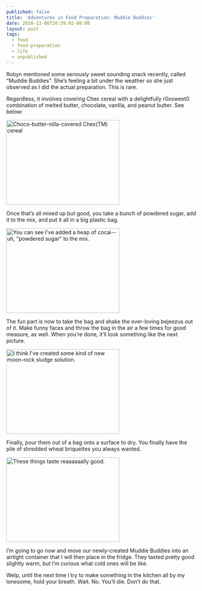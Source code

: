 ```yaml
---
published: false
title: 'Adventures in Food Preparation: Muddie Buddies'
date: 2010-12-06T20:59:02-08:00
layout: post
tags:
  - food
  - food-preparation
  - life
  - unpublished
---
```

Robyn mentioned some seriously sweet sounding snack recently, called &#8220;Muddie Buddies&#8221;. She&#8217;s feeling a bit under the weather so she just observed as I did the actual preparation. This is rare.

<!--more-->

Regardless, it involves covering Chex cereal with a delightfully r0xsweet0 combination of melted butter, chocolate, vanilla, and peanut butter. See below:

<a href="{{ site.baseurl }}/assets/images/posts/2010/12/muddie_buddies1.jpg"><img aria-describedby="caption-attachment-3944" data-attachment-id="3944" data-orig-file="{{ site.baseurl }}/assets/images/posts/2010/12/muddie_buddies1.jpg" data-orig-size="1296,968" data-comments-opened="1" data-image-meta="{&quot;aperture&quot;:&quot;2.8&quot;,&quot;credit&quot;:&quot;&quot;,&quot;camera&quot;:&quot;iPhone 4&quot;,&quot;caption&quot;:&quot;&quot;,&quot;created_timestamp&quot;:&quot;1291666910&quot;,&quot;copyright&quot;:&quot;&quot;,&quot;focal_length&quot;:&quot;3.85&quot;,&quot;iso&quot;:&quot;800&quot;,&quot;shutter_speed&quot;:&quot;0.0588235294118&quot;,&quot;title&quot;:&quot;&quot;}" data-image-title="muddie_buddies1" data-image-description="" data-image-caption="" data-medium-file="{{ site.baseurl }}/assets/images/posts/2010/12/muddie_buddies1-300x224.jpg" data-large-file="{{ site.baseurl }}/assets/images/posts/2010/12/muddie_buddies1-640x478.jpg" loading="lazy" class="size-medium wp-image-3944  " title="muddie_buddies1" src="{{ site.baseurl }}/assets/images/posts/2010/12/muddie_buddies1-300x224.jpg" alt="Choco-butter-nilla-covered Chex(TM) cereal" width="300" height="224" srcset="{{ site.baseurl }}/assets/images/posts/2010/12/muddie_buddies1-300x224.jpg 300w, {{ site.baseurl }}/assets/images/posts/2010/12/muddie_buddies1-640x478.jpg 640w, {{ site.baseurl }}/assets/images/posts/2010/12/muddie_buddies1.jpg 1296w" sizes="(max-width: 300px) 100vw, 300px" /></a>

Once that&#8217;s all mixed up but good, you take a bunch of powdered sugar, add it to the mix, and put it all in a big plastic bag.

<a href="{{ site.baseurl }}/assets/images/posts/2010/12/muddie_buddies2.jpg"><img aria-describedby="caption-attachment-3945" data-attachment-id="3945" data-orig-file="{{ site.baseurl }}/assets/images/posts/2010/12/muddie_buddies2.jpg" data-orig-size="1296,968" data-comments-opened="1" data-image-meta="{&quot;aperture&quot;:&quot;2.8&quot;,&quot;credit&quot;:&quot;&quot;,&quot;camera&quot;:&quot;iPhone 4&quot;,&quot;caption&quot;:&quot;&quot;,&quot;created_timestamp&quot;:&quot;1291667067&quot;,&quot;copyright&quot;:&quot;&quot;,&quot;focal_length&quot;:&quot;3.85&quot;,&quot;iso&quot;:&quot;125&quot;,&quot;shutter_speed&quot;:&quot;0.0666666666667&quot;,&quot;title&quot;:&quot;&quot;}" data-image-title="muddie_buddies2" data-image-description="" data-image-caption="<p>You can see I&#8217;ve added a heap of cocai&#8211;uh, &#8220;powdered sugar&#8221; to the mix.</p>
" data-medium-file="{{ site.baseurl }}/assets/images/posts/2010/12/muddie_buddies2-300x224.jpg" data-large-file="{{ site.baseurl }}/assets/images/posts/2010/12/muddie_buddies2-640x478.jpg" loading="lazy" class="size-medium wp-image-3945 " title="muddie_buddies2" src="{{ site.baseurl }}/assets/images/posts/2010/12/muddie_buddies2-300x224.jpg" alt="You can see I've added a heap of cocai--uh, &quot;powdered sugar&quot; to the mix." width="300" height="224" srcset="{{ site.baseurl }}/assets/images/posts/2010/12/muddie_buddies2-300x224.jpg 300w, {{ site.baseurl }}/assets/images/posts/2010/12/muddie_buddies2-640x478.jpg 640w, {{ site.baseurl }}/assets/images/posts/2010/12/muddie_buddies2.jpg 1296w" sizes="(max-width: 300px) 100vw, 300px" /></a>

The fun part is now to take the bag and shake the ever-loving bejeezus out of it. Make funny faces and throw the bag in the air a few times for good measure, as well. When you&#8217;re done, it&#8217;ll look something like the next picture.

<a href="{{ site.baseurl }}/assets/images/posts/2010/12/muddie_buddies3.jpg"><img aria-describedby="caption-attachment-3946" data-attachment-id="3946" data-orig-file="{{ site.baseurl }}/assets/images/posts/2010/12/muddie_buddies3.jpg" data-orig-size="1296,968" data-comments-opened="1" data-image-meta="{&quot;aperture&quot;:&quot;2.8&quot;,&quot;credit&quot;:&quot;&quot;,&quot;camera&quot;:&quot;iPhone 4&quot;,&quot;caption&quot;:&quot;&quot;,&quot;created_timestamp&quot;:&quot;1291667179&quot;,&quot;copyright&quot;:&quot;&quot;,&quot;focal_length&quot;:&quot;3.85&quot;,&quot;iso&quot;:&quot;200&quot;,&quot;shutter_speed&quot;:&quot;0.0666666666667&quot;,&quot;title&quot;:&quot;&quot;}" data-image-title="muddie_buddies3" data-image-description="" data-image-caption="<p>I think I&#8217;ve created some kind of new moon-rock sludge solution.</p>
" data-medium-file="{{ site.baseurl }}/assets/images/posts/2010/12/muddie_buddies3-300x224.jpg" data-large-file="{{ site.baseurl }}/assets/images/posts/2010/12/muddie_buddies3-640x478.jpg" loading="lazy" class="size-medium wp-image-3946 " title="muddie_buddies3" src="{{ site.baseurl }}/assets/images/posts/2010/12/muddie_buddies3-300x224.jpg" alt="I think I've created some kind of new moon-rock sludge solution." width="300" height="224" srcset="{{ site.baseurl }}/assets/images/posts/2010/12/muddie_buddies3-300x224.jpg 300w, {{ site.baseurl }}/assets/images/posts/2010/12/muddie_buddies3-640x478.jpg 640w, {{ site.baseurl }}/assets/images/posts/2010/12/muddie_buddies3.jpg 1296w" sizes="(max-width: 300px) 100vw, 300px" /></a>

Finally, pour them out of a bag onto a surface to dry. You finally have the pile of shredded wheat briquettes you always wanted.

<a href="{{ site.baseurl }}/assets/images/posts/2010/12/muddie_buddies4.jpg"><img aria-describedby="caption-attachment-3947" data-attachment-id="3947" data-orig-file="{{ site.baseurl }}/assets/images/posts/2010/12/muddie_buddies4.jpg" data-orig-size="1296,968" data-comments-opened="1" data-image-meta="{&quot;aperture&quot;:&quot;2.8&quot;,&quot;credit&quot;:&quot;&quot;,&quot;camera&quot;:&quot;iPhone 4&quot;,&quot;caption&quot;:&quot;&quot;,&quot;created_timestamp&quot;:&quot;1291667314&quot;,&quot;copyright&quot;:&quot;&quot;,&quot;focal_length&quot;:&quot;3.85&quot;,&quot;iso&quot;:&quot;160&quot;,&quot;shutter_speed&quot;:&quot;0.0666666666667&quot;,&quot;title&quot;:&quot;&quot;}" data-image-title="muddie_buddies4" data-image-description="" data-image-caption="<p>These things taste reaaaaaally good.</p>
" data-medium-file="{{ site.baseurl }}/assets/images/posts/2010/12/muddie_buddies4-300x224.jpg" data-large-file="{{ site.baseurl }}/assets/images/posts/2010/12/muddie_buddies4-640x478.jpg" loading="lazy" class="size-medium wp-image-3947 " title="muddie_buddies4" src="{{ site.baseurl }}/assets/images/posts/2010/12/muddie_buddies4-300x224.jpg" alt="These things taste reaaaaaally good." width="300" height="224" srcset="{{ site.baseurl }}/assets/images/posts/2010/12/muddie_buddies4-300x224.jpg 300w, {{ site.baseurl }}/assets/images/posts/2010/12/muddie_buddies4-640x478.jpg 640w, {{ site.baseurl }}/assets/images/posts/2010/12/muddie_buddies4.jpg 1296w" sizes="(max-width: 300px) 100vw, 300px" /></a>

I&#8217;m going to go now and move our newly-created Muddie Buddies into an airtight container that I will then place in the fridge. They tasted pretty good slightly warm, but I&#8217;m curious what cold ones will be like.

Welp, until the next time I try to make something in the kitchen all by my lonesome, hold your breath. Wait. No. You&#8217;ll die. Don&#8217;t do that.
